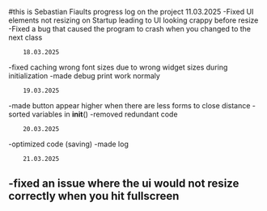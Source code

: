 #this is Sebastian Fiaults progress log on the project
        11.03.2025
-Fixed UI elements not resizing on Startup leading to UI looking crappy before resize
-Fixed a bug that caused the program to crash when you changed to the next class

        18.03.2025
-fixed caching wrong font sizes due to wrong widget sizes during initialization
-made debug print work normaly

        19.03.2025
-made button appear higher when there are less forms to close distance
-sorted variables in __init__()
-removed redundant code

        20.03.2025
-optimized code (saving)
-made log

        21.03.2025
-fixed an issue where the ui would not resize correctly when you hit fullscreen
-